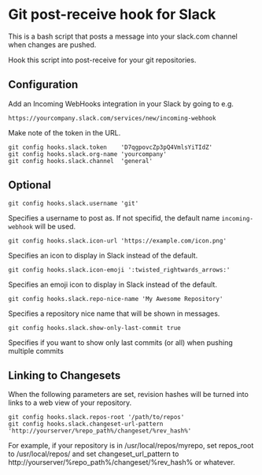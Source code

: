 # Git post-receive hook for Slack

This is a bash script that posts a message into your slack.com channel
when changes are pushed.

Hook this script into post-receive for your git repositories.

## Configuration

Add an Incoming WebHooks integration in your Slack by going to e.g.
    
    https://yourcompany.slack.com/services/new/incoming-webhook

Make note of the token in the URL.

    git config hooks.slack.token    'D7qgpovcZp3pQ4VmlsYiTIdZ'
    git config hooks.slack.org-name 'yourcompany'
    git config hooks.slack.channel  'general'

## Optional

    git config hooks.slack.username 'git'

Specifies a username to post as. If not specifid, the default name
`incoming-webhook` will be used.

    git config hooks.slack.icon-url 'https://example.com/icon.png'

Specifies an icon to display in Slack instead of the default.

    git config hooks.slack.icon-emoji ':twisted_rightwards_arrows:'

Specifies an emoji icon to display in Slack instead of the default.

    git config hooks.slack.repo-nice-name 'My Awesome Repository'

Specifies a repository nice name that will be shown in messages.

    git config hooks.slack.show-only-last-commit true

Specifies if you want to show only last commits (or all) when pushing
multiple commits



## Linking to Changesets

When the following parameters are set, revision hashes will be
turned into links to a web view of your repository.

    git config hooks.slack.repos-root '/path/to/repos'
    git config hooks.slack.changeset-url-pattern 'http://yourserver/%repo_path%/changeset/%rev_hash%'

For example, if your repository is in /usr/local/repos/myrepo, set repos_root to /usr/local/repos/ and set changeset_url_pattern to http://yourserver/%repo_path%/changeset/%rev_hash% or whatever.
